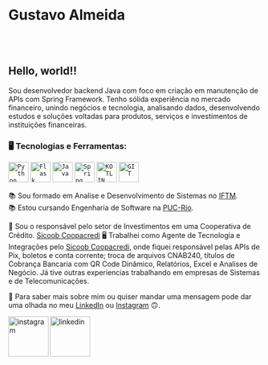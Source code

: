 </br>
</br>
<div dsplay="inline-block">
<h1 align="left">Gustavo Almeida</h1>
</br>
</br>

## Hello, world!!

Sou desenvolvedor backend Java com foco em criação em manutenção de APIs com Spring Framework. Tenho sólida experiência no mercado financeiro, unindo negócios e tecnologia, analisando dados, desenvolvendo estudos e soluções voltadas para produtos, serviços e investimentos de instituições financeiras.

### 🖥️ Tecnologias e Ferramentas: 


<code><img width="40px" src="https://cdn.jsdelivr.net/gh/devicons/devicon@latest/icons/python/python-original-wordmark.svg" title = "Python"/></code>
<code><img width="40px" src="https://cdn.jsdelivr.net/gh/devicons/devicon@latest/icons/flask/flask-original.svg" title = "Flask"/></code>
<code><img width="40px" src="https://cdn.jsdelivr.net/gh/devicons/devicon/icons/java/java-original.svg" title = "Java"/></code>
<code><img width="40px" src="https://cdn.jsdelivr.net/gh/devicons/devicon/icons/spring/spring-original.svg" title = "Spring"/></code>
<code><img width="40px" src="https://cdn.jsdelivr.net/gh/devicons/devicon/icons/kotlin/kotlin-original.svg" title = "KOTLIN"/></code>
<code><img width="40px" src="https://cdn.jsdelivr.net/gh/devicons/devicon/icons/git/git-original.svg" title = "GIT"/></code>

📚 Sou formado em Analise e Desenvolvimento de Sistemas no [IFTM](https://iftm.edu.br/).<br>
📚 Estou cursando Engenharia de Software na [PUC-Rio](https://www.puc-rio.br/index.html).

💼 Sou o responsável pelo setor de Investimentos em uma Cooperativa de Crédito. [Sicoob Coopacredi](https://www.sicoob.com.br/web/sicoobcoopacredi)
🖥️ Trabalhei como Agente de Tecnologia e Integrações pelo [Sicoob Coopacredi](https://www.sicoob.com.br/web/sicoobcoopacredi), onde fiquei responsável pelas APIs de Pix, boletos e conta corrente; troca de arquivos CNAB240, títulos de Cobrança Bancaria com QR Code Dinâmico, Relatórios, Excel e Analises de Negócio.
Já tive outras experiencias trabalhando em empresas de Sistemas e de Telecomunicações.

🔷 Para saber mais sobre mim ou quiser mandar uma mensagem pode dar uma olhada no meu [LinkedIn](https://www.linkedin.com/in/gustavogalmeida) ou [Instagram](https://www.instagram.com/gustavogabriel.gg/) 🙃.

<a href="https://www.instagram.com/gustavogabriel.gg/">
    <img align="left" width="80px" src="https://i.ibb.co/qkGSp1D/instagram.png" alt="instagram" style="vertical-align:top;">
  </a> 
  <a href="https://www.linkedin.com/in/gustavogalmeida">
    <img width="80px" src="https://i.ibb.co/RyZx12b/linkedin.png" alt="linkedin" style="vertical-align:top;">
  </a>
</div>
